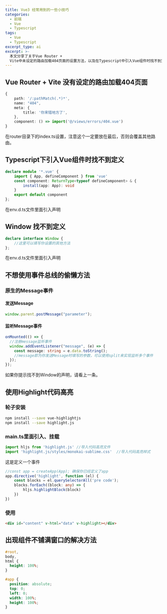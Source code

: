 ```yaml
---
title: Vue3 经常用到的一些小技巧
categories:
  - 前端
  - Vue
  - Typescript
tags:
  - Vue
  - Typescript
excerpt_type: ai
excerpt: >-
  本文分享了关于Vue Router +
  Vite中未设定的路由加载404页面的设置方法，以及在Typescript中引入Vue组件时找不到定义的解决方法。还介绍了如何解决找不到Window定义的问题，以及一个不使用事件总线的偷懒方法。此外，还介绍了使用Highlight.js进行代码高亮的安装和使用方法。最后，提供了一个解决组件不铺满窗口的CSS样式。
---
```


## Vue Router + Vite 没有设定的路由加载404页面

```ts
{
    path: '/:pathMatch(.*)*',
    name: "404",
    meta: {
        title: '你来错地方了',
    },
    component: () => import('@/views/errors/404.vue')
}
```
在router目录下的index.ts设置，注意这个一定要放在最后，否则会覆盖其他路由。

## Typescript下引入Vue组件时找不到定义

```ts
declare module '*.vue' {
    import { App, defineComponent } from 'vue'
    const component: ReturnType<typeof defineComponent> & {
        install(app: App): void
    }
    export default component
};
```
在env.d.ts文件里面引入声明

## Window 找不到定义

```ts
declare interface Window {
    //这里可以填写你设置的其他方法
};
```
在env.d.ts文件里面引入声明


## 不想使用事件总线的偷懒方法

### 原生的Message事件

#### 发送Message

```ts
window.parent.postMessage("parameter");
```
#### 监听Message事件

```ts
onMounted(() => {
  //注册message监听事件
  window.addEventListener("message", (e) => {
    const message: string = e.data.toString();
    //message即为你发送Message时填写的参数，可以使用split来实现监听多个事件
  });
});
```
如果你提示找不到Window的声明，请看上一条。

## 使用Highlight代码高亮

### 轮子安装

```bash
npm install --save vue-highlightjs
npm install --save highlight.js
```

### main.ts里面引入、挂载

```ts
import hljs from 'highlight.js' //导入代码高亮文件
import 'highlight.js/styles/monokai-sublime.css'  //导入代码高亮样式
```

这是定义一个事件

```ts
//const app = createApp(App); 确保你已经定义了app
app.directive('highlight', function (el) {
    const blocks = el.querySelectorAll('pre code');
    blocks.forEach((block: any) => {
        hljs.highlightBlock(block)
    })
})
```

### 使用

```html
<div id="content" v-html="data" v-highlight></div>
```

## 出现组件不铺满窗口的解决方法

```css
#root,
body,
html {
  height: 100%;
}

#app {
  position: absolute;
  top: 0;
  left: 0;
  width: 100%;
  height: 100%;
}
```


